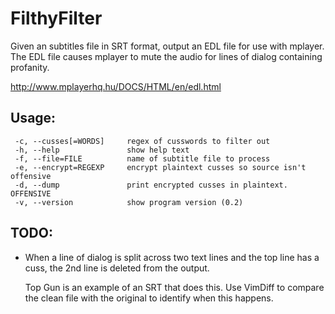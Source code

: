# FilthyFilter

Given an subtitles file in SRT format, output an EDL file for use with mplayer.
The EDL file causes mplayer to mute the audio for lines of dialog containing
profanity.

http://www.mplayerhq.hu/DOCS/HTML/en/edl.html


## Usage:

```
 -c, --cusses[=WORDS]     regex of cusswords to filter out
 -h, --help               show help text
 -f, --file=FILE          name of subtitle file to process
 -e, --encrypt=REGEXP     encrypt plaintext cusses so source isn't offensive
 -d, --dump               print encrypted cusses in plaintext. OFFENSIVE
 -v, --version            show program version (0.2)
```

## TODO:

*   When a line of dialog is split across two text lines and the top line has a
    cuss, the 2nd line is deleted from the output.

    Top Gun is an example of an SRT that does this.  Use VimDiff to compare the
    clean file with the original to identify when this happens.
